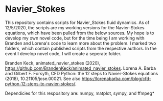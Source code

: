 # Navier_Stokes
This repository contains scripts for Navier_Stokes fluid dynamics. As of 12/5/2020, the scripts are my working versions for the Navier-Stokes equations, which have been pulled from the below sources. My hope is to develop my own novel code, but for the time being I am working with Branden and Lorena's code to learn more about the problem. I marked two folders, which contain published scripts from the respective authors. In the event I develop novel code, I will create a seperate folder.

Branden Keck, animated_navier_stokes (2020), https://github.com/BrandenKeck/animated_navier_stokes.
Lorena A. Barba and Gilbert F. Forsyth, CFD Python: the 12 steps to Navier-Stokes equations (2018), 10.21105/jose.00021. See also https://lorenabarba.com/blog/cfd-python-12-steps-to-navier-stokes/.

Dependicies for this respository are: numpy, matplot, sympy, and ffmpeg*
